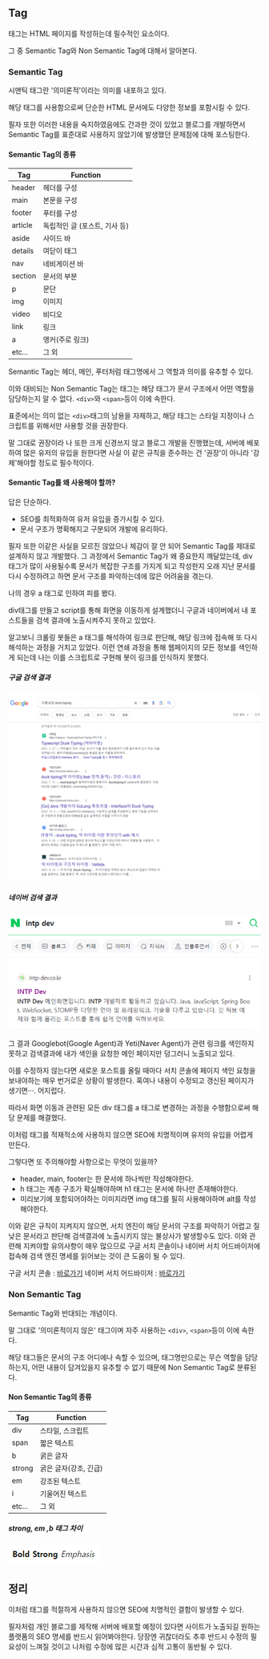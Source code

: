 
## Tag

태그는 HTML 페이지를 작성하는데 필수적인 요소이다.

그 중 Semantic Tag와 Non Semantic Tag에 대해서 알아본다.

### Semantic Tag

시맨틱 태그란 '의미론적'이라는 의미를 내포하고 있다.

해당 태그를 사용함으로써 단순한 HTML 문서에도 다양한 정보를 포함시킬 수 있다.

필자 또한 이러한 내용을 숙지하였음에도 간과한 것이 있었고 블로그를 개발하면서 Semantic Tag를 표준대로 사용하지 않았기에 발생했던 문제점에 대해 포스팅한다.

#### Semantic Tag의 종류

| Tag     | Function                      |
| ------- | ----------------------------- |
| header  | 헤더를 구성                   |
| main    | 본문을  구성                  |
| footer  | 푸터를 구성                   |
| article | 독립적인 글 (포스트, 기사 등) |
| aside   | 사이드 바                     |
| details | 여닫이 태그                   |
| nav     | 네비게이션 바                 |
| section | 문서의 부분                   |
| p       | 문단                          |
| img     | 이미지                        |
| video   | 비디오                        |
| link    | 링크                          |
| a       | 앵커(주로 링크)               |
| etc...        |          그 외                     |

Semantic Tag는 헤더, 메인, 푸터처럼 태그명에서 그 역할과 의미를 유추할 수 있다.

이와 대비되는 Non Semantic Tag는 태그는 해당 태그가 문서 구조에서 어떤 역할을 담당하는지 알 수 없다. `<div>`와 `<span>`등이 이에 속한다.

표준에서는 의미 없는 `<div>`태그의 남용을 자제하고, 해당 태그는 스타일 지정이나 스크립트를 위해서만 사용할 것을 권장한다.

말 그대로 권장이라 나 또한 크게 신경쓰지 않고 블로그 개발을 진행했는데, 서버에 배포하여 많은 유저의 유입을 원한다면 사실 이 같은 규칙을 준수하는 건 '권장'이 아니라 '강제'해야할 정도로 필수적이다.


#### Semantic Tag를 왜 사용해야 할까?

답은 단순하다.

* SEO를 최적화하여 유저 유입을 증가시킬 수 있다.
* 문서 구조가 명확해지고 구분되어 개발에 유리하다.

필자 또한 이같은 사실을 모르진 않았으나 체감이 잘 안 되어 Semantic Tag를 제대로 설계하지 않고 개발했다. 그 과정에서 Semantic Tag가 왜 중요한지 깨달았는데, div 태그가 많이 사용될수록 문서가 복잡한 구조를 가지게 되고 작성한지 오래 지난 문서를 다시 수정하려고 하면 문서 구조를 파악하는데에 많은 어려움을 겪는다.

나의 경우 a 태그로 인하여 피를 봤다.

div태그를 만들고 script를 통해 화면을 이동하게 설계했더니 구글과 네이버에서 내 포스트들을 검색 결과에 노출시켜주지 못하고 있었다.

알고보니 크롤링 봇들은 a 태그를 해석하여 링크로 판단해, 해당 링크에 접속해 또 다시 해석하는 과정을 거치고 있었다. 이런 연쇄 과정을 통해 웹페이지의 모든 정보를 색인하게 되는데 나는 이를 스크립트로 구현해 봇이 링크를 인식하지 못했다.


##### 구글 검색 결과

![구글 크롤링](JS/태그/시맨틱%20태그/image/Pasted%20image%2020240302162955.png)

##### 네이버 검색 결과

![네이버 크롤링](JS/태그/시맨틱%20태그/image/Pasted%20image%2020240302163050.png)

그 결과 Googlebot(Google Agent)과 Yeti(Naver Agent)가 관련 링크를 색인하지 못하고 검색결과에 내가 색인을 요청한 메인 페이지만 덩그러니 노출되고 있다.

이를 수정하지 않는다면 새로운 포스트를 올릴 때마다 서치 콘솔에 페이지 색인 요청을 보내야하는 매우 번거로운 상황이 발생한다. 혹여나 내용이 수정되고 갱신된 페이지가 생기면···. 어지럽다.

따라서 화면 이동과 관련된 모든 div 태그를 a 태그로 변경하는 과정을 수행함으로써 해당 문제를 해결했다.

이처럼 태그를 적재적소에 사용하지 않으면 SEO에 치명적이며 유저의 유입을 어렵게 만든다.

그렇다면 또 주의해야할 사항으로는 무엇이 있을까?

* header, main, footer는 한 문서에 하나씩만 작성해야한다.
* h 태그는 계층 구조가 확실해야하며 h1 태그는 문서에 하나만 존재해야한다.
* 미리보기에 포함되어야하는 이미지라면 img 태그를 필히 사용해야하며 alt를 작성해야한다.

이와 같은 규칙이 지켜지지 않으면, 서치 엔진이 해당 문서의 구조를 파악하기 어렵고 질 낮은 문서라고 판단해 검색결과에 노출시키지 않는 불상사가 발생할수도 있다. 이와 관련해 지켜야할 유의사항이 매우 많으므로 구글 서치 콘솔이나 네이버 서치 어드바이저에 접속해 검색 엔진 명세를 읽어보는 것이 큰 도움이 될 수 있다.

구글 서치 콘솔 : [바로가기](https://search.google.com/search-console)
네이버 서치 어드바이저 : [바로가기](https://searchadvisor.naver.com/)

### Non Semantic Tag

Semantic Tag와 반대되는 개념이다.

말 그대로 '의미론적이지 않은' 태그이며 자주 사용하는 `<div>`, `<span>`등이 이에 속한다.

해당 태그들은 문서의 구조 어디에나 속할 수 있으며, 태그명만으로는 무슨 역할을 담당하는지, 어떤 내용이 담겨있을지 유추할 수 없기 때문에 Non Semantic Tag로 분류된다.

#### Non Semantic Tag의 종류

| Tag    | Function              |
| ------ | --------------------- |
| div    | 스타일, 스크립트      |
| span   | 짧은 텍스트           |
| b      | 굵은 글자             |
| strong | 굵은 글자(강조, 긴급) |
| em     | 강조된 텍스트         |
| i      | 기울어진 텍스트       |
| etc... | 그 외                 |


##### strong, em ,b 태그 차이
![text tag 차이](JS/태그/시맨틱%20태그/image/Pasted%20image%2020240302160858.png)

## 정리

이처럼 태그를 적절하게 사용하지 않으면 SEO에 치명적인 결함이 발생할 수 있다.

필자처럼 개인 블로그를 제작해 서버에 배포할 예정이 있다면 사이트가 노출되길 원하는 플랫폼의 SEO 명세를 반드시 읽어봐야한다. 당장엔 귀찮더라도 추후 반드시 수정의 필요성이 느껴질 것이고 나처럼 수정에 많은 시간과 심적 고통이 동반될 수 있다.


